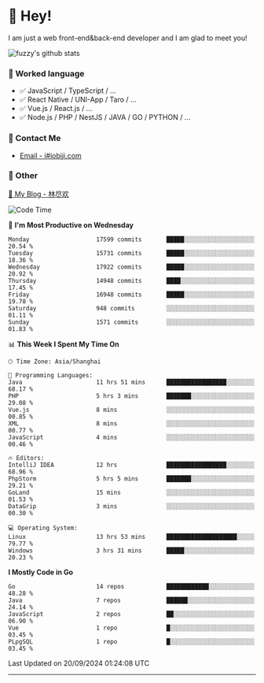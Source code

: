 # 👋 Hey!

I am just a web front-end&back-end developer and I am glad to meet you!

![fuzzy's github stats](https://github-readme-stats.vercel.app/api?username=JaydenForYou&&show_icons=true&&title_color=1abc9c&&icon_color=1abc9c)


### 📝 Worked language

- ✅ JavaScript / TypeScript / ...
- ✅ React Native / UNI-App / Taro / ...
- ✅ Vue.js / React.js / ...
- ✅ Node.js / PHP / NestJS / JAVA / GO / PYTHON / ...

### 📮 Contact Me

- [Email - i#iobiji.com](mailto:i@iobiji.com)


### 🤪 Other

[📌 My Blog - 林尽欢](https://iobiji.com)

<!--START_SECTION:waka-->
![Code Time](http://img.shields.io/badge/Code%20Time-1%2C071%20hrs%2043%20mins-blue)

📅 **I'm Most Productive on Wednesday** 

```text
Monday                   17599 commits       █████░░░░░░░░░░░░░░░░░░░░   20.54 % 
Tuesday                  15731 commits       █████░░░░░░░░░░░░░░░░░░░░   18.36 % 
Wednesday                17922 commits       █████░░░░░░░░░░░░░░░░░░░░   20.92 % 
Thursday                 14948 commits       ████░░░░░░░░░░░░░░░░░░░░░   17.45 % 
Friday                   16948 commits       █████░░░░░░░░░░░░░░░░░░░░   19.78 % 
Saturday                 948 commits         ░░░░░░░░░░░░░░░░░░░░░░░░░   01.11 % 
Sunday                   1571 commits        ░░░░░░░░░░░░░░░░░░░░░░░░░   01.83 % 
```


📊 **This Week I Spent My Time On** 

```text
🕑︎ Time Zone: Asia/Shanghai

💬 Programming Languages: 
Java                     11 hrs 51 mins      █████████████████░░░░░░░░   68.17 % 
PHP                      5 hrs 3 mins        ███████░░░░░░░░░░░░░░░░░░   29.08 % 
Vue.js                   8 mins              ░░░░░░░░░░░░░░░░░░░░░░░░░   00.85 % 
XML                      8 mins              ░░░░░░░░░░░░░░░░░░░░░░░░░   00.77 % 
JavaScript               4 mins              ░░░░░░░░░░░░░░░░░░░░░░░░░   00.46 % 

🔥 Editors: 
IntelliJ IDEA            12 hrs              █████████████████░░░░░░░░   68.96 % 
PhpStorm                 5 hrs 5 mins        ███████░░░░░░░░░░░░░░░░░░   29.21 % 
GoLand                   15 mins             ░░░░░░░░░░░░░░░░░░░░░░░░░   01.53 % 
DataGrip                 3 mins              ░░░░░░░░░░░░░░░░░░░░░░░░░   00.30 % 

💻 Operating System: 
Linux                    13 hrs 53 mins      ████████████████████░░░░░   79.77 % 
Windows                  3 hrs 31 mins       █████░░░░░░░░░░░░░░░░░░░░   20.23 % 
```

**I Mostly Code in Go** 

```text
Go                       14 repos            ████████████░░░░░░░░░░░░░   48.28 % 
Java                     7 repos             ██████░░░░░░░░░░░░░░░░░░░   24.14 % 
JavaScript               2 repos             ██░░░░░░░░░░░░░░░░░░░░░░░   06.90 % 
Vue                      1 repo              █░░░░░░░░░░░░░░░░░░░░░░░░   03.45 % 
PLpgSQL                  1 repo              █░░░░░░░░░░░░░░░░░░░░░░░░   03.45 % 
```




 Last Updated on 20/09/2024 01:24:08 UTC
<!--END_SECTION:waka-->
---

